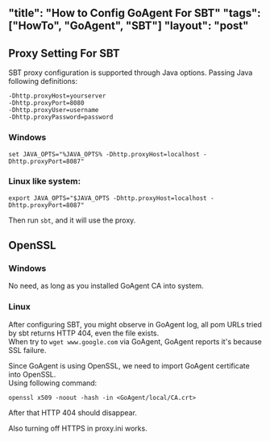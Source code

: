 "title": "How to Config GoAgent For SBT"
"tags": ["HowTo", "GoAgent", "SBT"]
"layout": "post"
---

## Proxy Setting For SBT

SBT proxy configuration is supported through Java options. Passing Java following definitions:

    -Dhttp.proxyHost=yourserver
    -Dhttp.proxyPort=8080
    -Dhttp.proxyUser=username
    -Dhttp.proxyPassword=password

### Windows

    set JAVA_OPTS="%JAVA_OPTS% -Dhttp.proxyHost=localhost -Dhttp.proxyPort=8087"

### Linux like system:

    export JAVA_OPTS="$JAVA_OPTS -Dhttp.proxyHost=localhost -Dhttp.proxyPort=8087"

Then run `sbt`, and it will use the proxy.

## OpenSSL

### Windows

No need, as long as you installed GoAgent CA into system.

### Linux

After configuring SBT, you might observe in GoAgent log, all pom URLs tried by sbt returns HTTP 404, even the file exists.    
When try to `wget www.google.com` via GoAgent, GoAgent reports it's because SSL failure.  

Since GoAgent is using OpenSSL, we need to import GoAgent certificate into OpenSSL.    
Using following command:

    openssl x509 -noout -hash -in <GoAgent/local/CA.crt>

After that HTTP 404 should disappear.

Also turning off HTTPS in proxy.ini works.
